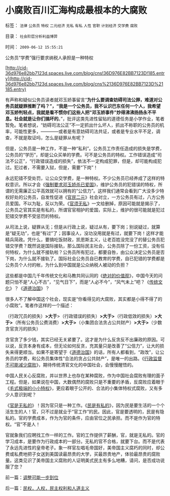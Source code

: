 # 小腐败百川汇海构成最根本的大腐败

标签： `法律` `公务员` `特权` `二元经济` `无私` `有私` `人性` `官职` `计划经济` `交学费` `腐败` 

目录： `社会阶层分析利益博羿`

时间： `2009-06-12 15:55:21`

公务员“学费”强行要求纳税人承担是一种特权

[http://cid-36d976e82bb7123d.spaces.live.com/blog/cns!36D976E82BB7123D!185.entry](http://cid-36d976e82bb7123d.spaces.live.com/blog/cns%2136D976E82BB7123D%21185.entry)

有声称和疑似公务员读者就邓玉娇事留言“**为什么要调查妨碍司法公罪，难道对公务员就疑罪推断了吗？”，“我是一个公务员，我不认识巴东任何一个人，我希望邓玉娇判轻点，我就是看不惯你们这些人把"邓玉娇事件”炒得沸沸扬扬永不平息。社会就是让你们搞坏的**。”，批评这类先进性留贴的道德任务是小学作业，笔者暂免。笔者想说，“妨碍司法公正”不一定抓出什么坏人，抓出不称职的公务员的机率，可能性更多，————或者是有意妨碍司法共证，或者是专业水平不足，调查，不就是取证吗，怎么是疑罪从有呢？

但是，公务员是一种工作，不是一种“私利”。公务员工作责任造成的损失是学费，公务员的“学历”，却是公众买单的学费。可不是公务员的特权。工作错误造成“司法不公正”，“行政错误造成的损失”，依法不一定构成犯罪，但是，却可能构成犯过。犯过者，不需要入狱，但是，需要“下岗”！

永远犯错不受处罚，让公众交学费，是一种特权。不少公务员已经养成了这样的特权意识。所以才会《[强制要求邓玉娇杀已爱国](../../../2009/6/3/强行要求邓女玉娇爱国成仁.md)》，维护公务员的犯错误的特权，所谓的无需廉正公平高效就可以拥有的“公信力”。这样我们通常会看到广大没多少特权好处的公务员，自发性促进《[官民二元](../../../2008/10/17/官民二元之经济危机，小民百姓可能无路可逃.md)》社会对立，一方公务员有过，八方公务员爱国。不以为耻，反以为荣。《[官须无私](http://darthvad.blog.163.com/blog/static/533994702009425114911307/)》一文给删掉，原因可能就是揭示了，公务员之官其实是有私的，所谓官官相护的爱国，实际上，维护的很可能就是犯过犯错交学费不受惩罚的特权。

从司法上说，疑罪从无；但是从行政上说，疑过从有，要下岗；别说疑过，就算是“疑无功”，也是“有过”了；因事设人，没功没用就是有过，就要下岗！这样才能精兵简政。凭什么，要搞吃饭财政，凯恩斯主义，让老百姓没完没了的替公务员犯错交学费？既然说是国际接轨，那么国际民主社会，公务员除了一份工资，没有任何特权，为什么就不接轨啦？公务员所有犯过，都要自咎，由公众决定公务员是否下岗，为什么就不接轨了。国际社会公务员自已教育的学费，自已犯错的学费都是公务员个人付的帐，为什么到中国就是公众纳税人被动的负担？

这些都是中国几千年传统文化和马教共同认同的《[绝对的价值观](../../../2009/3/11/信仰，个人世界观的基础断言；不是绝对的道德标准.md)》，中国今天的问题只怕不是“人心不古”，“见气日下”，而是“人必不今”，“风气未上”吧？《[传统文化](../../../2009/3/25/大学无书：传统文化非钦点国学精华.md)》？《[道德治国](../../../2008/7/30/道德治国，走在内战消亡的路上.md)》？

很多人不了解中国这个社会，现实是“你看得见的大腐败，其实都是小得不得了的小腐败”。笔者作这样的一个描述：

（行政冗员的损失）**>大于**>（行政错误的损失）**>大于>**（行政低效的损失）**>大于>**（所有公务员公费消费）**>大于>**（小集团合法贪占公共财产）**>大于>**（少数贪官贪污的损失）

贪官贪了多少钱，其实已经无关紧要了。这才是为什么反贪反不出廉政的原因。可以说，反贪本身有成本，但无论如何反贪，充其量只是改善了“公信力”，让大的损失来得更顺当。如果不是寄望于《[道德治国](../../../2008/7/30/道德治国，走在内战消亡的路上.md)》的话，所有人都看到，“政改”，让公务员的学费，和公务员集体性“合法的贪占公共财产”，是唯一的出路。《[行政监督不可能减少腐败](../../../2009/5/25/行政效益剪刀差和保守主义：公权分立牵制不能减少腐败.md)》，期待传统清官文化的中国社会，会慢慢醒悟的。

中国人民关心反腐败，并以世界上也存在某种腐败，作为中国社会腐败有理的面子工程。但是，如果说在中国，大数偶然的腐败只是不重要的矛盾，反腐败应着眼于《[毛式极端的小小特权](../../../2009/6/7/贴木儿邪教的极端可能只是退而无忧的小小的特权.md)》，更应着眼于公开的、合法的小集体特权式腐败，又有多少人意识到呢？

《[官是无私的](http://darthvad.blog.163.com/blog/static/533994702009425114911307/)》！因为官只是一种工作。《[民是有私的](../../../2009/5/9/人性本私！马列信仰和唯心主义的关系.md)》，因为民是要生活的一个个活生生的人！官，只不过是就业于“官工作”的民。因此，官是要透明的，民是有隐私的。官的学费成本，作为为官的条件，应由官位之民承担。而不是作为官的特权。“官”不是人！

官就象我们应聘找工作一样的工作。官的工作提供了薪酬，官，就是无私的。官的学习成本，是要作为行政成本的一部分。无私的官不合格，就要下台。而不是代表了永远先进性的皇帝老子。象一样官左唱毛帝国好，美帝国主义腐朽的同时，却公费或私费地把子女送到美国读最昂贵的大学，买最昂贵地产，体验最昂贵的腐败量。这类见识了美帝国主义腐败的人证明美式民主有多么地糟，请问，是否成功说服了您？



前一篇：[调整可能一步到位](../../../2009/6/12/调整可能一步到位.md)

后一篇：[民权，人权，民主权利和人道主义](../../../2009/6/12/民权，人权，民主权利和人道主义.md)
